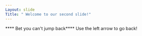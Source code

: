 ```yaml
---
Layout: slide
Title: " Welcome to our second slide!"
---
```

**** Bet you can't jump back****
Use the left arrow to go back!
